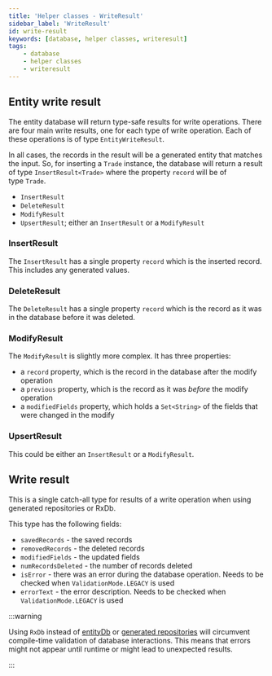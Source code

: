 ```yaml
---
title: 'Helper classes - WriteResult'
sidebar_label: 'WriteResult'
id: write-result
keywords: [database, helper classes, writeresult]
tags:
    - database
    - helper classes
    - writeresult
---
```


## Entity write result

The entity database will return type-safe results for write operations. There are four main write results, one for each type of write operation. Each of these operations is of type `EntityWriteResult`.

In all cases, the records in the result will be a generated entity that matches the input. So, for inserting a `Trade` instance, the database will return a result of type `InsertResult<Trade>` where the property `record` will be of type `Trade`.

-   `InsertResult`
-   `DeleteResult`
-   `ModifyResult`
-   `UpsertResult`; either an `InsertResult` or a `ModifyResult`

### InsertResult

The `InsertResult` has a single property `record` which is the inserted record. This includes any generated values.

### DeleteResult

The `DeleteResult` has a single property `record` which is the record as it was in the database before it was deleted.

### ModifyResult

The `ModifyResult` is slightly more complex. It has three properties:

-   a `record` property, which is the record in the database after the modify operation
-   a `previous` property, which is the record as it was *before* the modify operation
-   a `modifiedFields` property, which holds a `Set<String>` of the fields that were changed in the modify

### UpsertResult

This could be either an `InsertResult` or a `ModifyResult`.

## Write result

This is a single catch-all type for results of a write operation when using generated repositories or RxDb.

This type has the following fields:

- `savedRecords` - the saved records
- `removedRecords` - the deleted records
- `modifiedFields` - the updated fields
- `numRecordsDeleted` - the number of records deleted
- `isError` - there was an error during the database operation. Needs to be checked when `ValidationMode.LEGACY` is used
- `errorText` - the error description. Needs to be checked when `ValidationMode.LEGACY` is used

:::warning

Using `RxDb` instead of [entityDb](/database/database-interface/entity-db/) or [generated repositories](/database/database-interface/generated-repositories/) will circumvent compile-time validation of database interactions. This means that errors might not appear until runtime or might lead to unexpected results.

:::